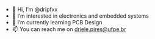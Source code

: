 - 👋 Hi, I’m @dripfxx
- 👀 I’m interested in electronics and embedded systems
- 🌱 I’m currently learning PCB Design
- 📫 You can reach me on driele.pires@ufpe.br

